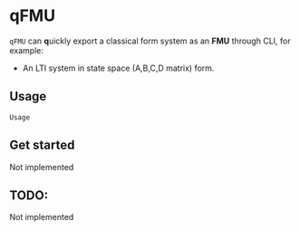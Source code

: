 
# qFMU

`qFMU` can **q**uickly export a classical form system as an **FMU** through CLI, for example:

- An LTI system in state space (A,B,C,D matrix) form.

## Usage

```
Usage
```

## Get started

Not implemented

## TODO:

Not implemented




